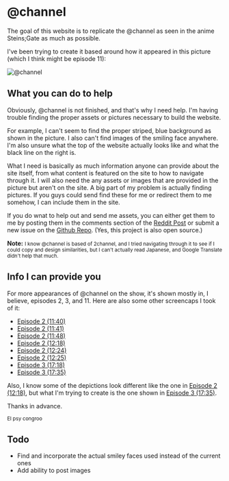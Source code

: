 <h1>@channel</h1>

<p>The goal of this website is to replicate the @channel as seen in the anime Steins;Gate as much as possible.</p>

<p>I've been trying to create it based around how it appeared in this picture (which I think might be episode 11):</p>

<p><img class="sample-photo" src="https://raw.githubusercontent.com/PiJoules/-channel/master/public/@channel.png" alt="@channel" /></p>

<h2>What you can do to help</h2>

<p>Obviously, @channel is not finished, and that's why I need help. I'm having trouble finding the proper assets or pictures necessary to build the website.</p>

<p>For example, I can't seem to find the proper striped, blue background as shown in the picture. I also can't find images of the smiling face anywhere. I'm also unsure what the top of the website actually looks like and what the black line on the right is.</p>

<p>What I need is basically as much information anyone can provide about the site itself, from what content is featured on the site to how to navigate through it. I will also need the any assets or images that are provided in the picture but aren't on the site. A big part of my problem is actually finding pictures. If you guys could send find these for me or redirect them to me somehow, I can include them in the site.</p>

<p>If you do wnat to help out and send me assets, you can either get them to me by posting them in the comments section of the <a target="_blank" href="http://www.reddit.com/r/steinsgate/comments/2xingy/need_help_creating_the_channel_of_steinsgate/" >Reddit Post</a> or submit a new issue on the <a target="_blank" href="https://github.com/PiJoules/-channel" >Github Repo</a>. (Yes, this project is also open source.)</p>

<p><strong>Note:</strong> <small>I know @channel is based of 2channel, and I tried navigating through it to see if I could copy and design similarities, but I can't actually read Japanese, and Google Translate didn't help that much.</small></p>

<h2>Info I can provide you</h2>

<p>For more appearances of @channel on the show, it's shown mostly in, I believe, episodes 2, 3, and 11. Here are also some other screencaps I took of it:</p>

<ul>
<li><a target="_blank" href="https://raw.githubusercontent.com/PiJoules/-channel/master/public/@channel-ep2-1140.png">Episode 2 (11:40)</a></li>
<li><a target="_blank" href="https://raw.githubusercontent.com/PiJoules/-channel/master/public/@channel-ep2-1141.png">Episode 2 (11:41)</a></li>
<li><a target="_blank" href="https://raw.githubusercontent.com/PiJoules/-channel/master/public/@channel-ep2-1148.png">Episode 2 (11:48)</a></li>
<li><a target="_blank" href="https://raw.githubusercontent.com/PiJoules/-channel/master/public/@channel-ep2-1218.png">Episode 2 (12:18)</a></li>
<li><a target="_blank" href="https://raw.githubusercontent.com/PiJoules/-channel/master/public/@channel-ep2-1224.png">Episode 2 (12:24)</a></li>
<li><a target="_blank" href="https://raw.githubusercontent.com/PiJoules/-channel/master/public/@channel-ep2-1225.png">Episode 2 (12:25)</a></li>
<li><a target="_blank" href="https://raw.githubusercontent.com/PiJoules/-channel/master/public/@channel-ep3-1718.png">Episode 3 (17:18)</a></li>
<li><a target="_blank" href="https://raw.githubusercontent.com/PiJoules/-channel/master/public/@channel-ep3-1735.png">Episode 3 (17:35)</a></li>
</ul>

<p>Also, I know some of the depictions look different like the one in <a target="_blank" href="https://raw.githubusercontent.com/PiJoules/-channel/master/public/@channel-ep2-1218.png">Episode 2 (12:18)</a>, but what I'm trying to create is the one shown in <a target="_blank" href="https://raw.githubusercontent.com/PiJoules/-channel/master/public/@channel-ep3-1735.png">Episode 3 (17:35)</a>.</p>

<p>Thanks in advance.</p>
<p><small>El psy congroo</small></p>

<h2>Todo</h2>

<ul>
    <li>Find and incorporate the actual smiley faces used instead of the current ones</li>
    <li>Add ability to post images</li>
</ul>
